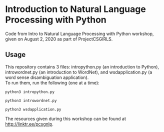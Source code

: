 # Introduction to Natural Language Processing with Python
Code from Intro to Natural Language Processing with Python workshop, given on August 2, 2020 as part of ProjectCSGIRLS.
## Usage
This repository contains 3 files: intropython.py (an introduction to Python), introwordnet.py (an introduction to WordNet), and wsdapplication.py (a word sense disambiguation application).  
To run them, run the following (one at a time):
```
python3 intropython.py
```
```
python3 introwordnet.py
```
```
python3 wsdapplication.py
```
The resources given during this workshop can be found at http://linktr.ee/pcsgnlp.
